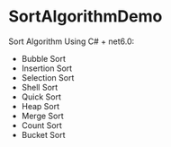 # SortAlgorithmDemo
Sort Algorithm Using C# + net6.0:
 - Bubble Sort
 - Insertion Sort
 - Selection Sort
 - Shell Sort
 - Quick Sort
 - Heap Sort
 - Merge Sort
 - Count Sort
 - Bucket Sort
